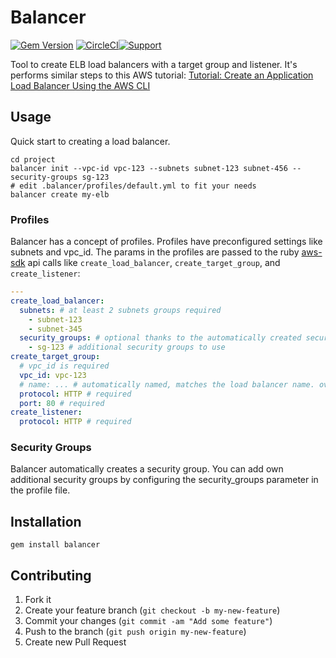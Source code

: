 # Balancer

[![Gem Version](https://badge.fury.io/rb/GEMNAME.png)](http://badge.fury.io/rb/GEMNAME)
[![CircleCI](https://circleci.com/gh/tongueroo/balancer.svg?style=svg)](https://circleci.com/gh/tongueroo/balancer)[![Support](https://img.shields.io/badge/get-support-blue.svg)](https://boltops.com?utm_source=badge&utm_medium=badge&utm_campaign=balancer)

Tool to create ELB load balancers with a target group and listener.  It's performs similar steps to this AWS tutorial: [Tutorial: Create an Application Load Balancer Using the AWS CLI
](https://docs.aws.amazon.com/elasticloadbalancing/latest/application/tutorial-application-load-balancer-cli.html)

## Usage

Quick start to creating a load balancer.

    cd project
    balancer init --vpc-id vpc-123 --subnets subnet-123 subnet-456 --security-groups sg-123
    # edit .balancer/profiles/default.yml to fit your needs
    balancer create my-elb

### Profiles

Balancer has a concept of profiles.  Profiles have preconfigured settings like subnets and vpc_id.  The params in the profiles are passed to the ruby [aws-sdk](https://docs.aws.amazon.com/sdk-for-ruby/v3/api/Aws/ElasticLoadBalancingV2/Client.html) api calls like `create_load_balancer`, `create_target_group`, and `create_listener`:

```yaml
---
create_load_balancer:
  subnets: # at least 2 subnets groups required
    - subnet-123
    - subnet-345
  security_groups: # optional thanks to the automatically created security group by balancer
    - sg-123 # additional security groups to use
create_target_group:
  # vpc_id is required
  vpc_id: vpc-123
  # name: ... # automatically named, matches the load balancer name. override here
  protocol: HTTP # required
  port: 80 # required
create_listener:
  protocol: HTTP # required
```

### Security Groups

Balancer automatically creates a security group.  You can add own additional security groups by configuring the security_groups parameter in the profile file.

## Installation

    gem install balancer

## Contributing

1. Fork it
2. Create your feature branch (`git checkout -b my-new-feature`)
3. Commit your changes (`git commit -am "Add some feature"`)
4. Push to the branch (`git push origin my-new-feature`)
5. Create new Pull Request
